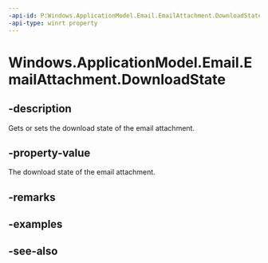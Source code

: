----api-id: P:Windows.ApplicationModel.Email.EmailAttachment.DownloadState
-api-type: winrt property
---<!-- Property syntaxpublic Windows.ApplicationModel.Email.EmailAttachmentDownloadState DownloadState { get;  set; }--># Windows.ApplicationModel.Email.EmailAttachment.DownloadState## -descriptionGets or sets the download state of the email attachment.## -property-valueThe download state of the email attachment.## -remarks## -examples## -see-also